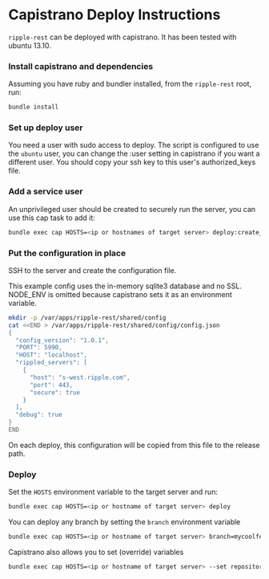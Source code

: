 # Capistrano Deploy Instructions #

`ripple-rest` can be deployed with capistrano. It has been tested with ubuntu 13.10.

### Install capistrano and dependencies

Assuming you have ruby and bundler installed, from the `ripple-rest` root, run:
```bash
bundle install
```

### Set up deploy user

You need a user with sudo access to deploy. The script is configured to use the `ubuntu` user, you can change the :user setting in capistrano if you want a different user. You should copy your ssh key to this user's authorized_keys file.

### Add a service user

An unprivileged user should be created to securely run the server, you can use this cap task to add it:

```bash
bundle exec cap HOSTS=<ip or hostnames of target server> deploy:create_user
```

### Put the configuration in place

SSH to the server and create the configuration file.

This example config uses the in-memory sqlite3 database and no SSL. NODE_ENV is omitted because capistrano sets it as an environment variable.
```bash
mkdir -p /var/apps/ripple-rest/shared/config
cat <<END > /var/apps/ripple-rest/shared/config/config.json
{
  "config_version": "1.0.1",
  "PORT": 5990,
  "HOST": "localhost",
  "rippled_servers": [
    {
      "host": "s-west.ripple.com",
      "port": 443,
      "secure": true
    }
  ],
  "debug": true
}
END
```

On each deploy, this configuration will be copied from this file to the release path.

### Deploy

Set the `HOSTS` environment variable to the target server and run:
```bash
bundle exec cap HOSTS=<ip or hostname of target server> deploy
```

You can deploy any branch by setting the `branch` environment variable
```bash
bundle exec cap HOSTS=<ip or hostname of target server> branch=mycoolfeature deploy
```

Capistrano also allows you to set (override) variables
```bash
bundle exec cap HOSTS=<ip or hostname of target server> --set repository='https://github.com/foo/ripple-rest.git' deploy
```

